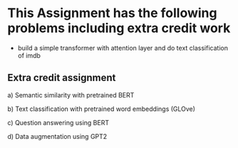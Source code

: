
# This Assignment has the following problems including extra credit work

* build a simple transformer with attention layer and do text classification of imdb

 


## Extra credit assignment 


a) Semantic similarity with pretrained BERT

b) Text classification with pretrained word embeddings (GLOve)

c) Question answering using BERT

d) Data augmentation using GPT2 

